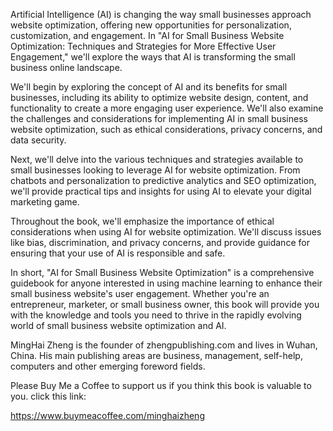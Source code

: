 
Artificial Intelligence (AI) is changing the way small businesses approach website optimization, offering new opportunities for personalization, customization, and engagement. In "AI for Small Business Website Optimization: Techniques and Strategies for More Effective User Engagement," we'll explore the ways that AI is transforming the small business online landscape.

We'll begin by exploring the concept of AI and its benefits for small businesses, including its ability to optimize website design, content, and functionality to create a more engaging user experience. We'll also examine the challenges and considerations for implementing AI in small business website optimization, such as ethical considerations, privacy concerns, and data security.

Next, we'll delve into the various techniques and strategies available to small businesses looking to leverage AI for website optimization. From chatbots and personalization to predictive analytics and SEO optimization, we'll provide practical tips and insights for using AI to elevate your digital marketing game.

Throughout the book, we'll emphasize the importance of ethical considerations when using AI for website optimization. We'll discuss issues like bias, discrimination, and privacy concerns, and provide guidance for ensuring that your use of AI is responsible and safe.

In short, "AI for Small Business Website Optimization" is a comprehensive guidebook for anyone interested in using machine learning to enhance their small business website's user engagement. Whether you're an entrepreneur, marketer, or small business owner, this book will provide you with the knowledge and tools you need to thrive in the rapidly evolving world of small business website optimization and AI.

MingHai Zheng is the founder of zhengpublishing.com and lives in Wuhan, China. His main publishing areas are business, management, self-help, computers and other emerging foreword fields.

Please Buy Me a Coffee to support us if you think this book is valuable to you. click this link:

https://www.buymeacoffee.com/minghaizheng

